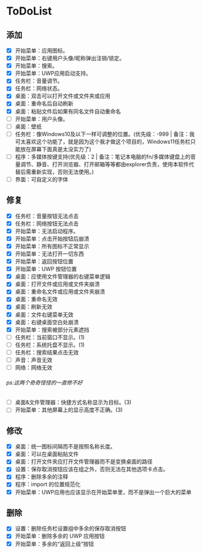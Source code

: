# ToDoList

## 添加

- [X]  开始菜单：应用图标。
- [X]  开始菜单：右键用户头像/昵称弹出注销/锁定。
- [X]  开始菜单：搜索。
- [X]  开始菜单：UWP应用启动支持。
- [X]  任务栏：音量调节。
- [X]  任务栏：网络状态。
- [X]  桌面：双击可以打开文件或文件夹或应用
- [X]  桌面：重命名后自动刷新
- [X]  桌面：粘贴文件后如果有同名文件自动重命名
- [ ]  开始菜单：用户头像。
- [ ]  桌面：壁纸
- [ ]  任务栏：像Windows10及以下一样可调整的位置。(优先级：-999 | 备注：我可太喜欢这个功能了，就是因为这个我才做这个项目的，Windows11任务栏只能放在屏幕下面真是太没实力了)
- [ ]  程序：多媒体按键支持(优先级：2 | 备注：笔记本电脑的fn/多媒体键盘上的音量调节、静音、打开浏览器、打开邮箱等等都由explorer负责，使用本软件代替后需重新实现，否则无法使用。)
- [ ]  界面：可自定义的字体

## 修复

 - [X] 任务栏：音量按钮无法点击
 - [X] 任务栏：网络按钮无法点击
 - [X] 开始菜单：无法启动程序。
 - [X] 开始菜单：点击开始按钮后崩溃
 - [X] 开始菜单：所有图标不正常显示
 - [X] 开始菜单：无法打开一切东西
 - [X] 开始菜单：返回按钮位置
 - [X] 开始菜单：UWP 按钮位置
 - [X] 桌面：应使用文件管理器的右键菜单逻辑
 - [X] 桌面：打开文件或应用或文件夹崩溃
 - [X] 桌面：重命名文件或应用或文件夹崩溃
 - [X] 桌面：重命名无效
 - [X] 桌面：刷新无效
 - [X] 桌面：文件右键菜单无效
 - [X] 桌面：右键桌面空白处崩溃
 - [X] 开始菜单：搜索被部分元素遮挡
 - [ ] 任务栏：当前窗口不显示。(1)
 - [ ] 任务栏：系统托盘不显示。(1)
 - [ ] 任务栏：搜索结果点击无效
 - [ ] 声音：声音无效
 - [ ] 网络：网络无效
###### ps:这两个奇奇怪怪的一直修不好
 - [ ] 桌面&文件管理器：快捷方式名称显示为目标。(3)
 - [ ] 开始菜单：其他屏幕上的显示高度不正确。(3)

## 修改

 - [X] 桌面：统一图标间隔而不是按照名称长度。
 - [X] 桌面：可以在桌面粘贴文件
 - [X] 桌面：打开文件夹应打开文件管理器而不是变换桌面的路径
 - [X] 设置：保存取消按钮应该在组之外，否则无法在其他选项卡点击。
 - [X] 程序：删除多余的注释
 - [X] 程序：import 的位置规范化
 - [X] 开始菜单：UWP应用也应该显示在开始菜单里，而不是弹出一个巨大的菜单

## 删除

 - [X] 设置：删除任务栏设置组中多余的保存取消按钮
 - [X] 开始菜单：删除多余的 UWP 应用按钮
 - [X] 开始菜单：多余的“返回上级”按钮
